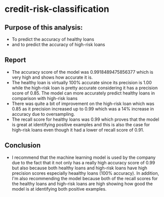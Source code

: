 # credit-risk-classification

## Purpose of this analysis:
- To predict the accuracy of healthy loans
- and to predict the accuracy of high-risk loans

## Report 
- The accuracy score of the model was 0.9918489475856377 which is very high and shows how accurate it is.
- The healthy loan is virtually 100% accurate since its precision is 1.00 while the high-risk loan is pretty accurate considering it has a precision score of 0.85. The model can more accurately predict healthy loans in comparison with high-risk loans
- There was quite a bit of improvement on the high-risk loan which was 0.85 as it precision increased up to 0.99 which was a 14% increase in accuracy due to oversampling. 
- The recall score for healthy loans was 0.99 which proves that the model is great at identifying positive examples and this is also the case for high-risk loans even though it had a lower of recall score of 0.91.

## Conclusion
- I recommend that the machine learning model is used by the company due to the fact that it not only has a really high accuracy score of 0.99 but also because both healthy loans and high-risk loans have high precision scores especially heaalthy loans (100% accuracy). In addition, I'm also recommending the model because both of the recall scores for the healthy loans and high-risk loans are high showing how good the model is at identifying both positive examples.